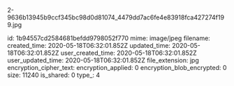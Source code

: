 2-9636b13945b9ccf345bc98d0d81074_4479dd7ac6fe4e83918fca427274f199.jpg

id: 1b94557cd2584681befdd9798052f770
mime: image/jpeg
filename: 
created_time: 2020-05-18T06:32:01.852Z
updated_time: 2020-05-18T06:32:01.852Z
user_created_time: 2020-05-18T06:32:01.852Z
user_updated_time: 2020-05-18T06:32:01.852Z
file_extension: jpg
encryption_cipher_text: 
encryption_applied: 0
encryption_blob_encrypted: 0
size: 11240
is_shared: 0
type_: 4